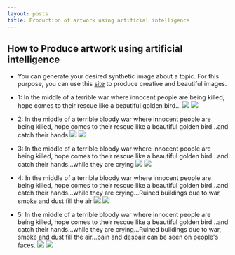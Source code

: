 ```yaml
---
layout: posts
title: Production of artwork using artificial intelligence
---
```


## How to Produce artwork using artificial intelligence
- You can generate your desired synthetic image about a topic.
For this purpose, you can use this [site](https://www.bing.com/images/create) to produce creative and beautiful images.

- 1: In the middle of a terrible war where innocent people are being killed, hope comes to their rescue like a beautiful golden bird...
![]( ../assets/images/1.1.jpg )
![]( ../assets/images/1.2.jpg )

- 2: In the middle of a terrible bloody war where innocent people are being killed, hope comes to their rescue like a beautiful golden bird...and catch their hands
![](../assets/images/2.1.jpg )
![](../assets/images/2.2.jpg )

- 3: In the middle of a terrible bloody war where innocent people are being killed, hope comes to their rescue like a beautiful golden bird...and catch their hands...while they are crying
![](../assets/images/3.1.jpg )
![](../assets/images/3.2.jpg )

- 4: In the middle of a terrible bloody war where innocent people are being killed, hope comes to their rescue like a beautiful golden bird...and catch their hands...while they are crying...Ruined buildings due to war, smoke and dust fill the air
![](../assets/images/4.1.jpg )
![](../assets/images/4.2.jpg )

- 5: In the middle of a terrible bloody war where innocent people are being killed, hope comes to their rescue like a beautiful golden bird...and catch their hands...while they are crying...Ruined buildings due to war, smoke and dust fill the air...pain and despair can be seen on people's faces.
![](../assets/images/5.1.jpg )
![](../assets/images/5.2.jpg )



